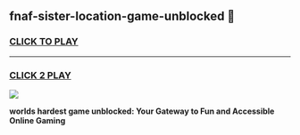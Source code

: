 
## fnaf-sister-location-game-unblocked 👋
<h3>
<a href="https://premium.freeplayer.one?title=fnaf-sister-location-game-unblocked&ref=14F">CLICK TO PLAY</a></h3>
<hr>

<h3>
<a href="https://premium.freeplayer.one?title=fnaf-sister-location-game-unblocked&ref=14F">CLICK 2 PLAY</a>
  
</h3>

<a href="https://premium.freeplayer.one?title=fnaf-sister-location-game-unblocked&ref=12F/"><img src="https://clearcache.store/games.png"></a>


**worlds hardest game unblocked: Your Gateway to Fun and Accessible Online Gaming**

